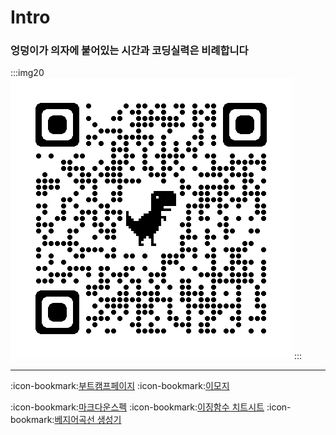 # Intro

### 엉덩이가 의자에 붙어있는 시간과 코딩실력은 비례합니다

:::img20
![ ](./source/images/qr.png)
:::

---

:icon-bookmark:[부트캠프페이지](https://retype-react-lectrue-c67zllfic-qwerewqwerew.vercel.app)
:icon-bookmark:[이모지](https://mojee.io/emojis/)

:icon-bookmark:[마크다운스펙](https://spec.commonmark.org/0.30/)
:icon-bookmark:[이징함수 치트시트](https://easings.net/ko#)
:icon-bookmark:[베지어곡선 생성기](https://cubic-bezier.com/)
